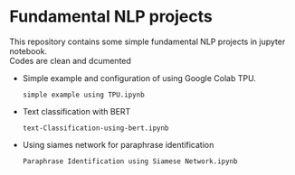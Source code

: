 # Fundamental NLP projects
This repository contains some simple fundamental NLP projects in jupyter notebook.  
Codes are clean and dcumented

+ Simple example and configuration of using Google Colab TPU.

    `simple example using TPU.ipynb`
+ Text classification with BERT

    `text-Classification-using-bert.ipynb`
+ Using siames network for paraphrase identification

    `Paraphrase Identification using Siamese Network.ipynb`
